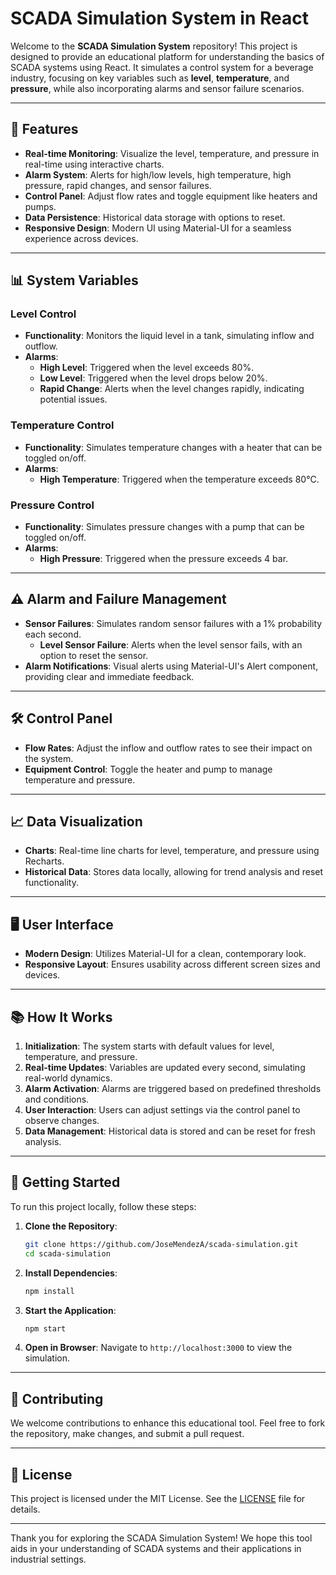 # SCADA Simulation System in React

Welcome to the **SCADA Simulation System** repository! This project is designed to provide an educational platform for understanding the basics of SCADA systems using React. It simulates a control system for a beverage industry, focusing on key variables such as **level**, **temperature**, and **pressure**, while also incorporating alarms and sensor failure scenarios.

---

## 🚀 Features

- **Real-time Monitoring**: Visualize the level, temperature, and pressure in real-time using interactive charts.
- **Alarm System**: Alerts for high/low levels, high temperature, high pressure, rapid changes, and sensor failures.
- **Control Panel**: Adjust flow rates and toggle equipment like heaters and pumps.
- **Data Persistence**: Historical data storage with options to reset.
- **Responsive Design**: Modern UI using Material-UI for a seamless experience across devices.

---

## 📊 System Variables

### Level Control

- **Functionality**: Monitors the liquid level in a tank, simulating inflow and outflow.
- **Alarms**:
  - **High Level**: Triggered when the level exceeds 80%.
  - **Low Level**: Triggered when the level drops below 20%.
  - **Rapid Change**: Alerts when the level changes rapidly, indicating potential issues.

### Temperature Control

- **Functionality**: Simulates temperature changes with a heater that can be toggled on/off.
- **Alarms**:
  - **High Temperature**: Triggered when the temperature exceeds 80°C.

### Pressure Control

- **Functionality**: Simulates pressure changes with a pump that can be toggled on/off.
- **Alarms**:
  - **High Pressure**: Triggered when the pressure exceeds 4 bar.

---

## ⚠️ Alarm and Failure Management

- **Sensor Failures**: Simulates random sensor failures with a 1% probability each second.
  - **Level Sensor Failure**: Alerts when the level sensor fails, with an option to reset the sensor.
- **Alarm Notifications**: Visual alerts using Material-UI's Alert component, providing clear and immediate feedback.

---

## 🛠️ Control Panel

- **Flow Rates**: Adjust the inflow and outflow rates to see their impact on the system.
- **Equipment Control**: Toggle the heater and pump to manage temperature and pressure.

---

## 📈 Data Visualization

- **Charts**: Real-time line charts for level, temperature, and pressure using Recharts.
- **Historical Data**: Stores data locally, allowing for trend analysis and reset functionality.

---

## 🖥️ User Interface

- **Modern Design**: Utilizes Material-UI for a clean, contemporary look.
- **Responsive Layout**: Ensures usability across different screen sizes and devices.

---

## 📚 How It Works

1. **Initialization**: The system starts with default values for level, temperature, and pressure.
2. **Real-time Updates**: Variables are updated every second, simulating real-world dynamics.
3. **Alarm Activation**: Alarms are triggered based on predefined thresholds and conditions.
4. **User Interaction**: Users can adjust settings via the control panel to observe changes.
5. **Data Management**: Historical data is stored and can be reset for fresh analysis.

---

## 📝 Getting Started

To run this project locally, follow these steps:

1. **Clone the Repository**:
   ```bash
   git clone https://github.com/JoseMendezA/scada-simulation.git
   cd scada-simulation
   ```

2. **Install Dependencies**:
   ```bash
   npm install
   ```

3. **Start the Application**:
   ```bash
   npm start
   ```

4. **Open in Browser**: Navigate to `http://localhost:3000` to view the simulation.

---

## 🤝 Contributing

We welcome contributions to enhance this educational tool. Feel free to fork the repository, make changes, and submit a pull request.

---

## 📄 License

This project is licensed under the MIT License. See the [LICENSE](LICENSE) file for details.

---

Thank you for exploring the SCADA Simulation System! We hope this tool aids in your understanding of SCADA systems and their applications in industrial settings.
